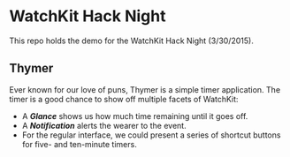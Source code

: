 
# WatchKit Hack Night

This repo holds the demo for the WatchKit Hack Night (3/30/2015).

## Thymer

Ever known for our love of puns, Thymer is a simple timer application. The timer is a good chance to 
show off multiple facets of WatchKit:

- A ***Glance*** shows us how much time remaining until it goes off.
- A ***Notification*** alerts the wearer to the event.
- For the regular interface, we could present a series of shortcut buttons for five- and ten-minute timers.


